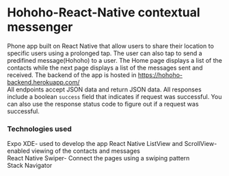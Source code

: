 # Hohoho-React-Native contextual messenger
Phone app built on React Native that allow users to share their location to specific users using a prolonged tap.
The user can also tap to send a predifined message(Hohoho) to a user. The Home page displays a list of the contacts while the next page displays 
a list of the messages sent and received.
The backend of the app is hosted in https://hohoho-backend.herokuapp.com/ <br/>
All endpoints accept JSON data and return JSON data. All responses include
a boolean `success` field that indicates if request was successful.
You can also use the response status code to figure out if a request
was successful.


### Technologies used
Expo XDE- used to develop the app
React Native ListView and ScrollView- enabled viewing of the contacts and messages <br/>
React Native Swiper- Connect the pages using a swiping pattern <br/>
Stack Navigator <br/>

